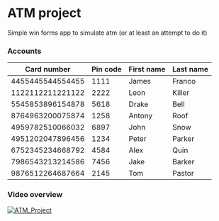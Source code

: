 # ATM project
Simple win forms app to simulate atm (or at least an attempt to do it)

### Accounts
|  Card number   | Pin code | First name | Last name |
| -------------- | -------- | ---------- | --------- |
|4455445544554455|1111|James|Franco|
|1122112211221122|2222|Leon|Killer|
|5545853896154878|5618|Drake|Bell|
|8764963200075874|1258|Antony|Roof|
|4959782510066032|6897|John|Snow|
|4951202047896456|1234|Peter|Parker|
|6752345234668792|4584|Alex|Quin|
|7986543213214586|7456|Jake|Barker|
|9876512264687664|2145|Tom|Pastor|

### Video overview
[![ATM_Project](https://img.youtube.com/vi/6hgoXhEa3I8/0.jpg)](https://www.youtube.com/watch?v=6hgoXhEa3I8)
